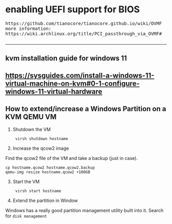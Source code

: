 # enabling UEFI support for BIOS

<pre style="margin-bottom: 0; border-bottom:none; padding-bottom:0.8em;">https://github.com/tianocore/tianocore.github.io/wiki/OVMF
more information:
https://wiki.archlinux.org/title/PCI_passthrough_via_OVMF#</pre>
---
## kvm installation guide for windows 11
https://sysguides.com/install-a-windows-11-virtual-machine-on-kvm#0-1-configure-windows-11-virtual-hardware
---
## How to extend/increase a Windows Partition on a KVM QEMU VM

1. Shutdown the VM

        virsh shutdown hostname

2. Increase the qcow2 image

Find the qcow2 file of the VM and take a backup (just in case).

    cp hostname.qcow2 hostname.qcow2.backup
    qemu-img resize hostname.qcow2 +100GB
    
3. Start the VM

        virsh start hostname

4. Extend the partition in Window

Windows has a really good partition management utility built into it. Search for `disk management`
